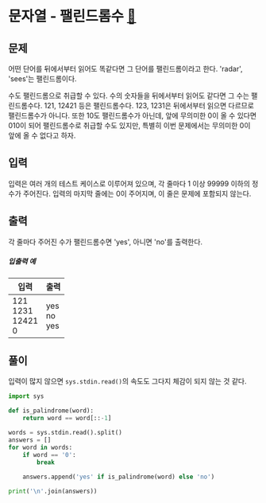 # 문자열 - 팰린드롬수 [🔗](https://www.acmicpc.net/problem/1259)

## 문제

어떤 단어를 뒤에서부터 읽어도 똑같다면 그 단어를 팰린드롬이라고 한다. 'radar', 'sees'는 팰린드롬이다.

수도 팰린드롬으로 취급할 수 있다. 수의 숫자들을 뒤에서부터 읽어도 같다면 그 수는 팰린드롬수다. 121, 12421 등은 팰린드롬수다. 123, 1231은 뒤에서부터 읽으면 다르므로 팰린드롬수가 아니다. 또한 10도 팰린드롬수가 아닌데, 앞에 무의미한 0이 올 수 있다면 010이 되어 팰린드롬수로 취급할 수도 있지만, 특별히 이번 문제에서는 무의미한 0이 앞에 올 수 없다고 하자.

## 입력

입력은 여러 개의 테스트 케이스로 이루어져 있으며, 각 줄마다 1 이상 99999 이하의 정수가 주어진다. 입력의 마지막 줄에는 0이 주어지며, 이 줄은 문제에 포함되지 않는다.

## 출력

각 줄마다 주어진 수가 팰린드롬수면 'yes', 아니면 'no'를 출력한다.

##### 입출력 예

| 입력                               | 출력                 |
| ---------------------------------- | -------------------- |
| 121 <br />1231 <br />12421 <br />0 | yes<br />no<br />yes |

## 풀이

입력이 많지 않으면 `sys.stdin.read()`의 속도도 그다지 체감이 되지 않는 것 같다.

```python
import sys

def is_palindrome(word):
    return word == word[::-1]

words = sys.stdin.read().split()
answers = []
for word in words:
    if word == '0':
        break
        
    answers.append('yes' if is_palindrome(word) else 'no')

print('\n'.join(answers))
```
